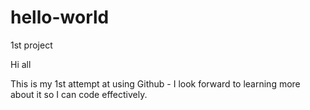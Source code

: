 # hello-world
1st project

Hi all

This is my 1st attempt at using Github - I look forward to learning more about it so I can code effectively.
